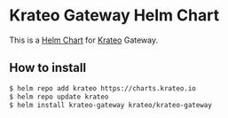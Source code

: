# Krateo Gateway Helm Chart

This is a [Helm Chart](https://helm.sh/docs/topics/charts/) for [Krateo](https://github.com/krateoplatformops/) Gateway.


## How to install

```sh
$ helm repo add krateo https://charts.krateo.io
$ helm repo update krateo
$ helm install krateo-gateway krateo/krateo-gateway 
```


